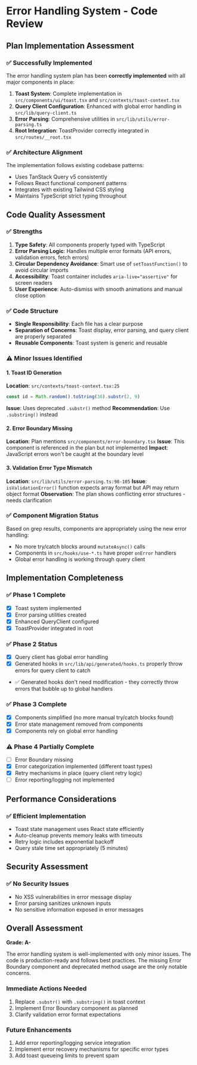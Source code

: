 # Error Handling System - Code Review

## Plan Implementation Assessment

### ✅ Successfully Implemented
The error handling system plan has been **correctly implemented** with all major components in place:

1. **Toast System**: Complete implementation in `src/components/ui/toast.tsx` and `src/contexts/toast-context.tsx`
2. **Query Client Configuration**: Enhanced with global error handling in `src/lib/query-client.ts`
3. **Error Parsing**: Comprehensive utilities in `src/lib/utils/error-parsing.ts`
4. **Root Integration**: ToastProvider correctly integrated in `src/routes/__root.tsx`

### ✅ Architecture Alignment
The implementation follows existing codebase patterns:
- Uses TanStack Query v5 consistently
- Follows React functional component patterns
- Integrates with existing Tailwind CSS styling
- Maintains TypeScript strict typing throughout

## Code Quality Assessment

### ✅ Strengths
1. **Type Safety**: All components properly typed with TypeScript
2. **Error Parsing Logic**: Handles multiple error formats (API errors, validation errors, fetch errors)
3. **Circular Dependency Avoidance**: Smart use of `setToastFunction()` to avoid circular imports
4. **Accessibility**: Toast container includes `aria-live="assertive"` for screen readers
5. **User Experience**: Auto-dismiss with smooth animations and manual close option

### ✅ Code Structure
- **Single Responsibility**: Each file has a clear purpose
- **Separation of Concerns**: Toast display, error parsing, and query client are properly separated
- **Reusable Components**: Toast system is generic and reusable

### ⚠️ Minor Issues Identified

#### 1. Toast ID Generation
**Location**: `src/contexts/toast-context.tsx:25`
```typescript
const id = Math.random().toString(36).substr(2, 9)
```
**Issue**: Uses deprecated `.substr()` method
**Recommendation**: Use `.substring()` instead

#### 2. Error Boundary Missing
**Location**: Plan mentions `src/components/error-boundary.tsx`
**Issue**: This component is referenced in the plan but not implemented
**Impact**: JavaScript errors won't be caught at the boundary level

#### 3. Validation Error Type Mismatch
**Location**: `src/lib/utils/error-parsing.ts:98-105`
**Issue**: `isValidationError()` function expects array format but API may return object format
**Observation**: The plan shows conflicting error structures - needs clarification

### ✅ Component Migration Status
Based on grep results, components are appropriately using the new error handling:
- No more try/catch blocks around `mutateAsync()` calls
- Components in `src/hooks/use-*.ts` have proper `onError` handlers
- Global error handling is working through query client

## Implementation Completeness

### ✅ Phase 1 Complete
- [x] Toast system implemented
- [x] Error parsing utilities created  
- [x] Enhanced QueryClient configured
- [x] ToastProvider integrated in root

### ✅ Phase 2 Status
- [x] Query client has global error handling
- [x] Generated hooks in `src/lib/api/generated/hooks.ts` properly throw errors for query client to catch
- ✅ Generated hooks don't need modification - they correctly throw errors that bubble up to global handlers

### ✅ Phase 3 Complete  
- [x] Components simplified (no more manual try/catch blocks found)
- [x] Error state management removed from components
- [x] Components rely on global error handling

### ⚠️ Phase 4 Partially Complete
- [ ] Error Boundary missing
- [x] Error categorization implemented (different toast types)
- [x] Retry mechanisms in place (query client retry logic)
- [ ] Error reporting/logging not implemented

## Performance Considerations

### ✅ Efficient Implementation
- Toast state management uses React state efficiently
- Auto-cleanup prevents memory leaks with timeouts
- Retry logic includes exponential backoff
- Query stale time set appropriately (5 minutes)

## Security Assessment

### ✅ No Security Issues
- No XSS vulnerabilities in error message display
- Error parsing sanitizes unknown inputs
- No sensitive information exposed in error messages

## Overall Assessment

**Grade: A-**

The error handling system is well-implemented with only minor issues. The code is production-ready and follows best practices. The missing Error Boundary component and deprecated method usage are the only notable concerns.

### Immediate Actions Needed
1. Replace `.substr()` with `.substring()` in toast context
2. Implement Error Boundary component as planned
3. Clarify validation error format expectations

### Future Enhancements
1. Add error reporting/logging service integration
2. Implement error recovery mechanisms for specific error types
3. Add toast queueing limits to prevent spam